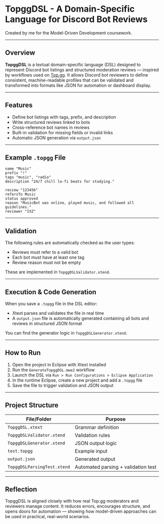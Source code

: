 # TopggDSL - A Domain-Specific Language for Discord Bot Reviews

Created by me for the Model-Driven Development coursework.

---

## Overview

**TopggDSL** is a textual domain-specific language (DSL) designed to represent Discord bot listings and structured moderation reviews — inspired by workflows used on [Top.gg](https://top.gg). It allows Discord bot reviewers to define consistent, machine-readable profiles that can be validated and transformed into formats like JSON for automation or dashboard display.

---

## Features

- Define bot listings with tags, prefix, and description
- Write structured reviews linked to bots
- Cross-reference bot names in reviews
- Built-in validation for missing fields or invalid links
- Automatic JSON generation via `output.json`

---

## Example `.topgg` File

```topgg
name "Music"
prefix "!"
tags "music", "radio"
description "24/7 chill lo-fi beats for studying."

review "123456"
refersTo Music
status approved
reason "MusicBot was online, played music, and followed all guidelines."
reviewer "IXZ"
```

---

## Validation

The following rules are automatically checked as the user types:

- Reviews must refer to a valid bot
- Each bot must have at least one tag
- Review reason must not be empty

These are implemented in `TopggDSLValidator.xtend`.

---

## Execution & Code Generation

When you save a `.topgg` file in the DSL editor:

- Xtext parses and validates the file in real time
- A `output.json` file is automatically generated containing all bots and reviews in structured JSON format

You can find the generator logic in `TopggDSLGenerator.xtend`.

---

## How to Run

1. Open the project in Eclipse with Xtext installed
2. Run the `GenerateTopggDSL.mwe2` workflow
3. Launch the DSL via `Run > Run Configurations > Eclipse Application`
4. In the runtime Eclipse, create a new project and add a `.topgg` file
5. Save the file to trigger validation and JSON output

---

## Project Structure

| File/Folder                    | Purpose                              |
|-------------------------------|--------------------------------------|
| `TopggDSL.xtext`              | Grammar definition                   |
| `TopggDSLValidator.xtend`     | Validation rules                     |
| `TopggDSLGenerator.xtend`     | JSON output logic                    |
| `test.topgg`                  | Example input                        |
| `output.json`                 | Generated output                     |
| `TopggDSLParsingTest.xtend`   | Automated parsing + validation test |

---

## Reflection

TopggDSL is aligned closely with how real Top.gg moderators and reviewers manage content. It reduces errors, encourages structure, and opens doors for automation — showing how model-driven approaches can be used in practical, real-world scenarios.
